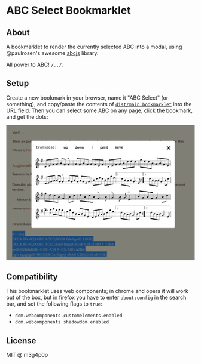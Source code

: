 # ABC Select Bookmarklet

## About

A bookmarklet to render the currently selected ABC into a modal, using @paulrosen's awesome [abcjs](https://github.com/paulrosen/abcjs) library.

All power to ABC! `/../,`

## Setup

Create a new bookmark in your browser, name it "ABC Select" (or something), and copy/paste the contents of [`dist/main.bookmarklet`](https://raw.githubusercontent.com/m3g4p0p/abc-select-bookmarklet/master/dist/main.bookmarklet) into the URL field. Then you can select some ABC on any page, click the bookmark, and get the dots:

![screenshot](img/screenshot.png?raw=true)

## Compatibility

This bookmarklet uses web components; in chrome and opera it will work out of the box, but in firefox you have to enter `about:config` in the search bar, and set the following flags to `true`:

- `dom.webcomponents.customelements.enabled`
- `dom.webcomponents.shadowdom.enabled`

## License

MIT @ m3g4p0p
